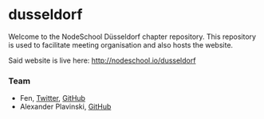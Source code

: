 # dusseldorf

Welcome to the NodeSchool Düsseldorf chapter repository. This
repository is used to facilitate meeting organisation and also
hosts the website.

Said website is live here: http://nodeschool.io/dusseldorf

### Team

- Fen, [Twitter][fen_tw], [GitHub][fen_gh]
- Alexander Plavinski, [GitHub][alex_gh]

[fen_tw]: http://twitter.com/tilepool
[fen_gh]: http://github.com/fene
[alex_gh]: http://github.com/cilice
